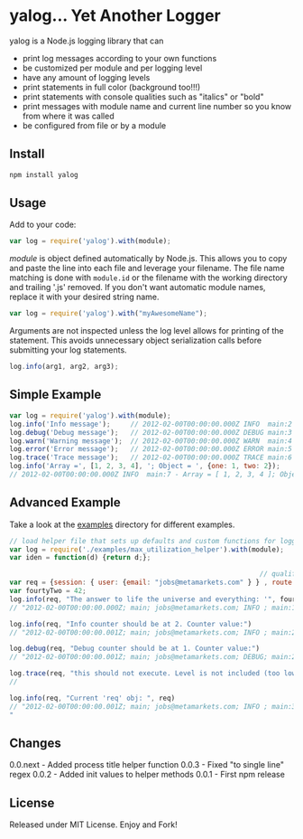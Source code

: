 yalog... Yet Another Logger
===========

yalog is a Node.js logging library that can

* print log messages according to your own functions
* be customized per module and per logging level
* have any amount of logging levels
* print statements in full color (background too!!!)
* print statements with console qualities such as "italics" or "bold"
* print messages with module name and current line number so you know from where it was called
* be configured from file or by a module

Install
-----
```javascript
npm install yalog
```

Usage
-----
Add to your code:

```javascript
var log = require('yalog').with(module);
```

*module* is object defined automatically by Node.js.  This allows you to copy and paste the line into each file and leverage your filename.  The file name matching is done with ```module.id``` or the filename with the working directory and trailing '.js' removed. If you don't want automatic module names, replace it with your desired string name.

```javascript
var log = require('yalog').with("myAwesomeName");
```

Arguments are not inspected unless the log level allows for printing of the statement.  This avoids unnecessary object serialization calls before submitting your log statements.

```javascript
log.info(arg1, arg2, arg3);
```


Simple Example
--------------

```javascript
var log = require('yalog').with(module);
log.info('Info message');     // 2012-02-00T00:00:00.000Z INFO  main:2 - Info message
log.debug('Debug message');   // 2012-02-00T00:00:00.000Z DEBUG main:3 - Debug message
log.warn('Warning message');  // 2012-02-00T00:00:00.000Z WARN  main:4 - Warning message
log.error('Error message');   // 2012-02-00T00:00:00.000Z ERROR main:5 - Error message
log.trace('Trace message');   // 2012-02-00T00:00:00.000Z TRACE main:6 - Trace message
log.info('Array =', [1, 2, 3, 4], '; Object = ', {one: 1, two: 2});
// 2012-02-00T00:00:00.000Z INFO  main:7 - Array = [ 1, 2, 3, 4 ]; Object = { one: 1, two: 2 }
```


Advanced Example
---------------

Take a look at the [examples](github.com/schloerke/yalog/tree/master/examples) directory for different examples.

```javascript
// load helper file that sets up defaults and custom functions for logging
var log = require('./examples/max_utilization_helper').with(module);
var iden = function(d) {return d;};

                                                              // qualifiers to make it a 'req' object
var req = {session: { user: {email: "jobs@metamarkets.com" } } , route: {}, res: {}, next: iden};
var fourtyTwo = 42;
log.info(req, "The answer to life the universe and everything: '", fourtyTwo, "'")
// "2012-02-00T00:00:00.000Z; main; jobs@metamarkets.com; INFO ; main:18; The answer to life the universe and everything: ' | 42 | '; 1"

log.info(req, "Info counter should be at 2. Counter value:")
// "2012-02-00T00:00:00.001Z; main; jobs@metamarkets.com; INFO ; main:21; Info counter should be at 2. Counter value:; 2"

log.debug(req, "Debug counter should be at 1. Counter value:")
// "2012-02-00T00:00:00.001Z; main; jobs@metamarkets.com; DEBUG; main:24; Debug counter should be at 1. Counter value:; 1"

log.trace(req, "this should not execute. Level is not included (too low in stack)")
//

log.info(req, "Current 'req' obj: ", req)
// "2012-02-00T00:00:00.001Z; main; jobs@metamarkets.com; INFO ; main:30; Current 'req' obj:  | { session: { user: { email: 'jobs@metamarkets.com' } }  route: {}  res: {}  next: [Function] }; 3
"
```


Changes
-------
0.0.next - Added process title helper function
0.0.3 - Fixed "to single line" regex
0.0.2 - Added init values to helper methods
0.0.1 - First npm release


License
-------
Released under MIT License. Enjoy and Fork!
